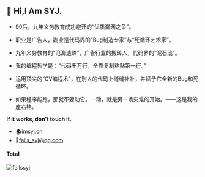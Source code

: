 ## 👋 Hi,I Am SYJ.

- 90后，九年义务教育成功避开的“优质漏网之鱼”。

- 职业是广告人，副业是代码界的“Bug制造专家”与“死循环艺术家”。
- 九年义务教育的“沧海遗珠”，广告行业的搬砖人，代码界的“泥石流”。
- 我的编程哲学是：“代码千万行，全靠复制粘贴第一行。” 
- 运用顶尖的“CV编程术”，在别人的代码上缝缝补补，并赋予它全新的Bug和死循环。

- 如果程序能跑，那就不要动它。一动，就是另一场灾难的开始。——这是我的座右铭。

**If it works, don't touch it.**

- 🏠[imsyj.cn](https://imsyj.cn) 
- 💌[falls_syj@qq.com](mailto:falls_syj@qq.com)

#### Total

<p>
  <img
    src="https://github-readme-stats.vercel.app/api?username=fallssyj&show_icons=true" 
    alt="fallssyj"
  />
</p>

